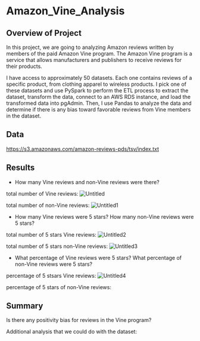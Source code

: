 # Amazon_Vine_Analysis

## Overview of Project
In this project, we are going to analyzing Amazon reviews written by members of the paid Amazon Vine program. The Amazon Vine program is a service that allows manufacturers and publishers to receive reviews for their products.

I have access to approximately 50 datasets. Each one contains reviews of a specific product, from clothing apparel to wireless products. I pick one of these datasets and use PySpark to perform the ETL process to extract the dataset, transform the data, connect to an AWS RDS instance, and load the transformed data into pgAdmin. Then, I use Pandas to analyze the data and determine if there is any bias toward favorable reviews from Vine members in the dataset. 

## Data
https://s3.amazonaws.com/amazon-reviews-pds/tsv/index.txt


## Results

- How many Vine reviews and non-Vine reviews were there?

total number of Vine reviews:
![Untitled](https://user-images.githubusercontent.com/38533045/138540530-7ca57aca-db83-4e5c-a01f-d981f5c3ef0b.png)


total number of non-Vine reviews:
![Untitled1](https://user-images.githubusercontent.com/38533045/138540542-ed57fdaa-84e2-4084-81b9-9dde070b4a06.png)


- How many Vine reviews were 5 stars? How many non-Vine reviews were 5 stars?

total number of 5 stars Vine reviews:
![Untitled2](https://user-images.githubusercontent.com/38533045/138540561-2e9b75c1-8fe8-406d-ab16-fc6defbef11a.png)


total number of 5 stars non-Vine reviews:
![Untitled3](https://user-images.githubusercontent.com/38533045/138540578-36eff478-76d5-4805-a3e7-fc12bc5dfa41.png)


- What percentage of Vine reviews were 5 stars? What percentage of non-Vine reviews were 5 stars?

percentage of 5 stsars Vine reviews:
![Untitled4](https://user-images.githubusercontent.com/38533045/138540602-0f0e9893-6463-4b00-bbab-3c3c8e214c5b.png)


percentage of 5 stars of non-Vine reviews:




## Summary
Is there any positivity bias for reviews in the Vine program?

Additional analysis that we could do with the dataset: 

